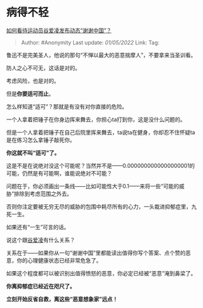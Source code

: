 # 病得不轻
[如何看待运动员谷爱凌发布动态“谢谢中国”？](https://www.zhihu.com/question/530467834/answer/2462922421)

> Author: #Anonymity
> Last update: *01/05/2022*
> Link:
> Tag:

鲁迅不是完美圣人，他说的那句“不惮以最大的恶意揣摩人”，不要拿来当圣训看。

防人之心不可无，这话是对的。

考虑风险，也是对的。

但是**你要适可而止**。

怎么样知道“适可”？那就是有没有对你直接的危险。

一个人拿着把锤子在你身边挥来舞去，你担心ta打到你，这是没什么问题的。

但是一个人拿着把锤子在自己后院里挥来舞去，ta说ta在健身，你却忍不住怀疑ta是在练习怎么拿锤子敲死你。

**你这就不叫“适可”了。**

这是不是在说绝对没这个可能呢？当然并不是——0.0000000000000000001的可能，仍然是有可能啊，谁能说绝对不可能？

问题在于，你必须画出一条线——比如可能性大于0.1——来将一些“可能的威胁”排除到考虑范围之外去。

否则你注定要被无穷无尽的威胁的包围中耗尽所有的心力，一头栽进抑郁症里，九死一生。

如果还有“一生”可言的话。

说这个跟[谷爱凌](https://www.zhihu.com/search?q=%E8%B0%B7%E7%88%B1%E5%87%8C&search_source=Entity&hybrid_search_source=Entity&hybrid_search_extra=%7B%22sourceType%22%3A%22answer%22%2C%22sourceId%22%3A2462922421%7D)有什么关系？

关系在于——如果你从一句“谢谢中国”里都能读出值得你写个答案、点个赞的恶意，你的心理健康状态已经非常危急了。

如果这个程度都可以被识别出值得愤怒的恶意，你必定已经被“恶意”淹到鼻梁了。

**你离抑郁症已经近在咫尺了。**

**立刻开始反省自救，离这些“恶意想象家”远点！**
